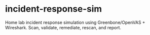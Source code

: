 # incident-response-sim
Home lab incident response simulation using Greenbone/OpenVAS + Wireshark. Scan, validate, remediate, rescan, and report.
